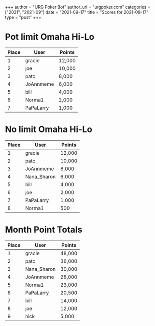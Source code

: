 +++
author = "URG Poker Bot"
author_url = "urgpoker.com"
categories = ["2021", "2021-09"]
date = "2021-09-17"
title = "Scores for 2021-09-17"
type = "post"
+++
# Pot limit Omaha Hi-Lo

| Place | User | Points |
|-------|------|--------|
| 1 | gracie | 12,000 |
| 2 | joe | 10,000 |
| 3 | patc | 8,000 |
| 4 | JoAnnmeme | 6,000 |
| 5 | bill | 4,000 |
| 6 | Norma1 | 2,000 |
| 7 | PaPaLarry | 1,000 |

# No limit Omaha Hi-Lo

| Place | User | Points |
|-------|------|--------|
| 1 | gracie | 12,000 |
| 2 | patc | 10,000 |
| 3 | JoAnnmeme | 8,000 |
| 4 | Nana_Sharon | 6,000 |
| 5 | bill | 4,000 |
| 6 | joe | 2,000 |
| 7 | PaPaLarry | 1,000 |
| 8 | Norma1 | 500 |

# Month Point Totals

| Place | User | Points |
|-------|------|--------|
| 1 | gracie | 48,000 |
| 2 | patc | 36,000 |
| 3 | Nana_Sharon | 30,000 |
| 4 | JoAnnmeme | 28,000 |
| 5 | Norma1 | 23,000 |
| 6 | PaPaLarry | 20,500 |
| 7 | bill | 14,000 |
| 8 | joe | 12,000 |
| 9 | nick | 5,000 |
